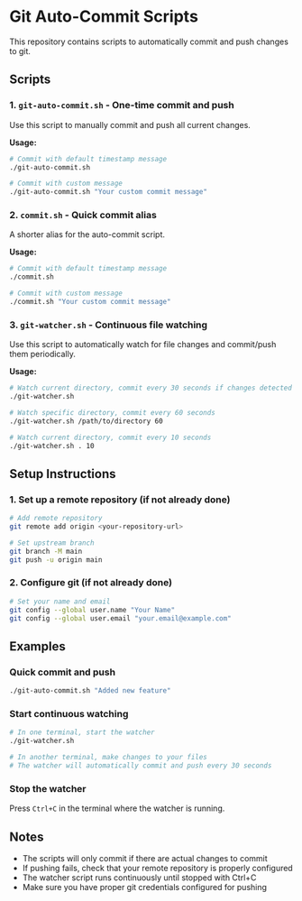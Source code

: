 # Git Auto-Commit Scripts

This repository contains scripts to automatically commit and push changes to git.

## Scripts

### 1. `git-auto-commit.sh` - One-time commit and push

Use this script to manually commit and push all current changes.

**Usage:**
```bash
# Commit with default timestamp message
./git-auto-commit.sh

# Commit with custom message
./git-auto-commit.sh "Your custom commit message"
```

### 2. `commit.sh` - Quick commit alias

A shorter alias for the auto-commit script.

**Usage:**
```bash
# Commit with default timestamp message
./commit.sh

# Commit with custom message
./commit.sh "Your custom commit message"
```

### 3. `git-watcher.sh` - Continuous file watching

Use this script to automatically watch for file changes and commit/push them periodically.

**Usage:**
```bash
# Watch current directory, commit every 30 seconds if changes detected
./git-watcher.sh

# Watch specific directory, commit every 60 seconds
./git-watcher.sh /path/to/directory 60

# Watch current directory, commit every 10 seconds
./git-watcher.sh . 10
```

## Setup Instructions

### 1. Set up a remote repository (if not already done)

```bash
# Add remote repository
git remote add origin <your-repository-url>

# Set upstream branch
git branch -M main
git push -u origin main
```

### 2. Configure git (if not already done)

```bash
# Set your name and email
git config --global user.name "Your Name"
git config --global user.email "your.email@example.com"
```

## Examples

### Quick commit and push
```bash
./git-auto-commit.sh "Added new feature"
```

### Start continuous watching
```bash
# In one terminal, start the watcher
./git-watcher.sh

# In another terminal, make changes to your files
# The watcher will automatically commit and push every 30 seconds
```

### Stop the watcher
Press `Ctrl+C` in the terminal where the watcher is running.

## Notes

- The scripts will only commit if there are actual changes to commit
- If pushing fails, check that your remote repository is properly configured
- The watcher script runs continuously until stopped with Ctrl+C
- Make sure you have proper git credentials configured for pushing

